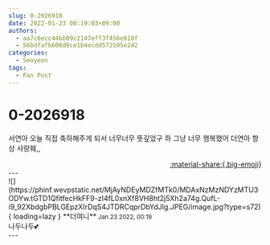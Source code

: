 ```yaml
---
slug: 0-2026918
date: 2022-01-23 00:19:03+09:00
authors:
  - aa7c6ecc44bb09c2147eff3f456e818f
  - 56bdfafb606d9ce1b4ecdd572595e242
categories:
  - Seoyeon
tags:
  - Fan Post
---
```


# 0-2026918

<div class="post-container" markdown="1">
<div class="content-container md-sidebar__scrollwrap" markdown="1">

서연아 오늘 직접 축하해주게 되서 너무너무 뜻깊었구 하 그냥 너무 행복했어 더연아 항상 사랑훼,,

</div>
</div>

<div style="text-align: right;" markdown="1">
<a href="https://weverse.io/fromis9/fanpost/0-2026918" style="text-align: right;">:material-share:{.big-emoji}</a>
</div>
---

<div class="comments-container md-sidebar__scrollwrap" markdown="1">
<div class="comment" markdown="1">
<div class='id-container' markdown="1">
![](https://phinf.wevpstatic.net/MjAyNDEyMDZfMTk0/MDAxNzMzNDYzMTU3ODYw.tGTD1QfitfecHkFF9-zI4fL0xnXf8VH8ht2j5Xh2a74g.QufL-i9_92XbdgbPBLGEpzXIrDqS4JTDRCqprDbYdJIg.JPEG/image.jpg?type=s72){ loading=lazy }
**<span class="artist">더여니</span>** <small>Jan 23 2022, 00:19</small><br>
</div>
<div class='comment-body' markdown="1">
나두나두💕
</div>
</div>
</div>
---
